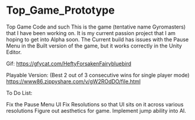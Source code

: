 # Top_Game_Prototype
Top Game Code and such
This is the game (tentative name Gyromasters) that I have been working on. It is my current passion project that I am hoping to get into Alpha soon.
The Current build has issues with the Pause Menu in the Built version of the game, but it works correctly in the Unity Editor. 

Gif:
https://gfycat.com/HeftyForsakenFairybluebird

Playable Version: (Best 2 out of 3 consecutive wins for single player mode)
https://www86.zippyshare.com/v/gW2ROdDO/file.html

To Do List:

Fix the Pause Menu UI
Fix Resolutions so that UI sits on it across various resolutions
Figure out aesthetics for game.
Implement jump ability into AI. 
